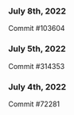 ### July 8th, 2022

Commit #103604

### July 5th, 2022

Commit #314353


### July 4th, 2022

Commit #72281
